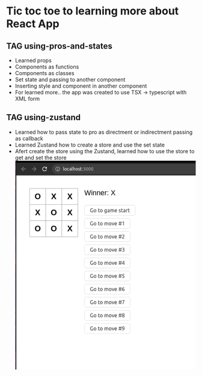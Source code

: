 # Tic toc toe to learning more about React App

## TAG using-pros-and-states

- Learned props
- Components as functions
- Components as classes
- Set state and passing to another component
- Inserting style and component in another component
- For learned more.. the app was created to use TSX -> typescript with XML form

## TAG using-zustand

- Learned how to pass state to pro as directment or indirectment passing as callback
- Learned Zustand how to create a store and use the set state
- Afert create the store using the Zustand, learned how to use the store to get and set the store
  ![Screenshot](img.png)
